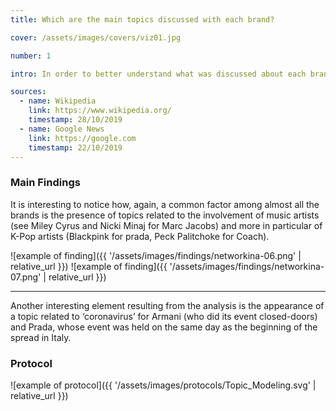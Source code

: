 ```yaml
---
title: Which are the main topics discussed with each brand?

cover: /assets/images/covers/viz01.jpg

number: 1

intro: In order to better understand what was discussed about each brand, we applied Topic Modeling. This lets us see not only the ‘topics’ discussed for each of the brands, but also what the topics themselves have in common between them. In the visualization below, we show the results of the Topic Modeling for each of the most successful brands of both MFW and NYFW. The different ‘clusters’ represent words that are similar and that often appear together in tweets.

sources:
  - name: Wikipedia
    link: https://www.wikipedia.org/
    timestamp: 28/10/2019
  - name: Google News
    link: https://google.com
    timestamp: 22/10/2019
---
```


### Main Findings
It is interesting to notice how, again, a common factor among almost all the brands is the presence of topics related to the involvement of music artists (see Miley Cyrus and Nicki Minaj for Marc Jacobs) and more in particular of K-Pop artists (Blackpink for prada, Peck Palitchoke for Coach). 


![example of finding]({{ '/assets/images/findings/networkina-06.png' | relative_url }})
![example of finding]({{ '/assets/images/findings/networkina-07.png' | relative_url }})

***

Another interesting element resulting from the analysis is the appearance of a topic related to ‘coronavirus’ for Armani (who did its event closed-doors) and Prada, whose event was held on the same day as the beginning of the spread in Italy.


### Protocol

![example of protocol]({{ '/assets/images/protocols/Topic_Modeling.svg' | relative_url }})
